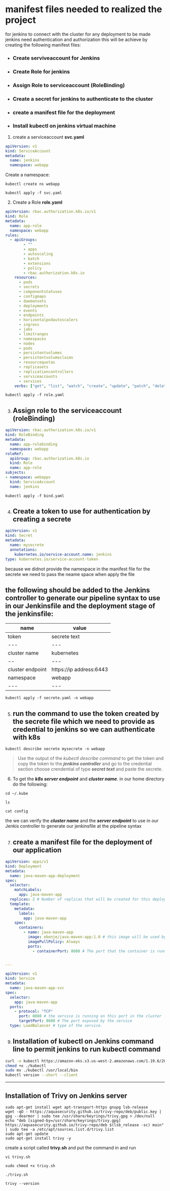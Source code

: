 # manifest files needed to realized the project

for jenkins to connect with the cluster for any deployment to be made jenkins need authentication and authorization this will be achieve by creating the following 
manifest files:
- ### Create serviveaccount for Jenkins
- ### Create Role for jenkins
- ### Assign Role to serviceaccount (RoleBinding)
- ### Create a secret for jenkins to authenticate to the cluster
- ### create a manifest file for the deployment
- ### Install kubectl on jenkins virtual machine 

1. create a serviceaccount **svc.yaml**

  ```svc.yaml
  apiVersion: v1
  kind: ServiceAccount
  metadata:
    name: jenkins
    namespace: webapp
  ```

  Create a namespace:

  ```
  kubectl create ns webapp
  ```
  ```
  kubectl apply -f svc.yaml
  ```
2. Create a Role **role.yaml**

```role.yaml
apiVersion: rbac.authorization.k8s.io/v1
kind: Role
metadata:
  name: app-role
  namespace: webapp
rules:
  - apiGroups:
        - ""
        - apps
        - autoscaling
        - batch
        - extensions
        - policy
        - rbac.authorization.k8s.io
    resources:
      - pods
      - secrets
      - componentstatuses
      - configmaps
      - daemonsets
      - deployments
      - events
      - endpoints
      - horizontalpodautoscalers
      - ingress
      - jobs
      - limitranges
      - namespaces
      - nodes
      - pods
      - persistentvolumes
      - persistentvolumeclaims
      - resourcequotas
      - replicasets
      - replicationcontrollers
      - serviceaccounts
      - services
    verbs: ["get", "list", "watch", "create", "update", "patch", "delete"]
```

```
kubectl apply -f role.yaml
```
3. ## Assign role to the serviceaccount (roleBinding)

```bind.yaml
apiVersion: rbac.authorization.k8s.io/v1
kind: RoleBinding
metadata:
  name: app-rolebinding
  namespace: webapp
roleRef:
  apiGroup: rbac.authorization.k8s.io
  kind: Role
  name: app-role
subjects:
- namespace: webapps
  kind: ServiceAccount
  name: jenkins
```

```
kubectl apply -f bind.yaml
```

4. ## Create a token to use for authentication by creating a secrete

```secrete.yaml
apiVersion: v1
kind: Secret
metadata:
  name: mysecrete
  annotations:
    kubernetes.io/service-account.name: jenkins
type: kubernetes.io/service-account-token
```
because we didnot provide the namespace in the manifest file for the secrete we need to pass the neame space when apply the file 

## the following should be added to the Jenkins controller to generate our pipeline syntax to use in our Jenkinsfile and the deployment stage of the jenkinsfile:

| name             | value                    |
| ---              | ---                      |
| token            | secrete text             |
| ---              | ---                      |
| cluster name     | kubernetes               |
| --               | ---                      |
| cluster endpoint |  https://ip address:6443 |
| namespace        |  webapp                  |
|   ---            | ---                      |
```
kubectl apply -f secrete.yaml -n webapp
```
5. ## run the command to use the token created by the secrete file which we need to provide as credential to jenkins so we can authenticate with k8s

```
kubectl describe secrete mysecrete -n webapp
```

> Use the output of the _kubectl describe command_ to get the token and copy the token to the ***jenkins controller*** and go to the credential section choose
> crendential of type **_secret text_** and paste the secrete.

6.  To get the **_k8s server endpoint_** and **_cluster name_**. in our home directory do the following:

```
cd ~/.kube
```

```
ls 
```

```
cat config
```

the we can verify the **_cluster name_** and the **_server endpoint_** to use in our Jenkis controller to generate our jenkinsfile at the pipeline syntax

7. ## create a manifest file for the deployment of our application
```deployment-service.yaml
apiVersion: apps/v1
kind: Deployment 
metadata:
  name: java-maven-app-deployment
spec:
  selector:
    matchLabels:
      app: java-maven-app
  replicas: 2 # Number of replicas that will be created for this deployment
  template:
    metadata:
      labels:
        app: java-maven-app
    spec:
      containers:
        - name: java-maven-app
          image: ebonje/java-maven-app:1.0 # this image will be used by containers in the cluster
          imagePullPolicy: Always
          ports:
            - containerPort: 8080 # The port that the container is running on in the cluster


---

apiVersion: v1 
kind: Service 
metadata: 
  name: java-maven-app-svc
spec:
  selector:
    app: java-maven-app
  ports:
    - protocol: "TCP"
      port: 8080 # the service is running on this port in the cluster
      targetPort: 8080 # The port exposed by the service
  type: LoadBalancer # type of the service.
```



9. ## Installation of kubectl on Jenkins command line to permit jenkins to run kubectl command

```bash
curl -o kubectl https://amazon-eks.s3.us-west-2.amazonaws.com/1.19.6/2021-01-05/bin/linux/amd64/kubectl
chmod +x ./kubectl
sudo mv ./kubectl /usr/local/bin
kubectl version --short --client
```
---
## Installation of Trivy on Jenkins server

```
sudo apt-get install wget apt-transport-https gnupg lsb-release
wget -qO - https://aquasecurity.github.io/trivy-repo/deb/public.key | gpg --dearmor | sudo tee /usr/share/keyrings/trivy.gpg > /dev/null
echo "deb [signed-by=/usr/share/keyrings/trivy.gpg] https://aquasecurity.github.io/trivy-repo/deb $(lsb_release -sc) main" | sudo tee -a /etc/apt/sources.list.d/trivy.list
sudo apt-get update
sudo apt-get install trivy -y

```
create a script called **trivy.sh** and put the command in and run

```
vi trivy.sh
```

```
sudo chmod +x trivy.sh
```

```
./trivy.sh
```

```
trivy --version
```












